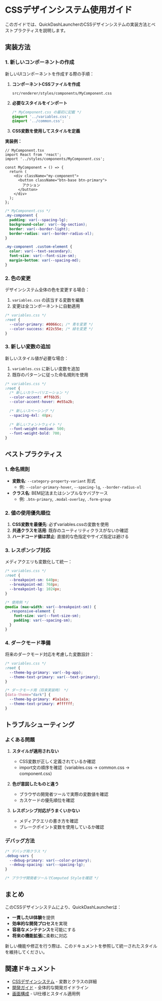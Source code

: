 # CSSデザインシステム使用ガイド

このガイドでは、QuickDashLauncherのCSSデザインシステムの実装方法とベストプラクティスを説明します。

## 実装方法

### 1. 新しいコンポーネントの作成

新しいUIコンポーネントを作成する際の手順：

1. **コンポーネントCSSファイルを作成**
   ```
   src/renderer/styles/components/MyComponent.css
   ```

2. **必要なスタイルをインポート**
   ```css
   /* MyComponent.css の最初に記載 */
   @import '../variables.css';
   @import '../common.css';
   ```

3. **CSS変数を使用してスタイルを定義**

**実装例：**

```tsx
// MyComponent.tsx
import React from 'react';
import '../styles/components/MyComponent.css';

const MyComponent = () => {
  return (
    <div className="my-component">
      <button className="btn-base btn-primary">
        アクション
      </button>
    </div>
  );
};
```

```css
/* MyComponent.css */
.my-component {
  padding: var(--spacing-lg);
  background-color: var(--bg-section);
  border: var(--border-light);
  border-radius: var(--border-radius-xl);
}

.my-component .custom-element {
  color: var(--text-secondary);
  font-size: var(--font-size-sm);
  margin-bottom: var(--spacing-md);
}
```

### 2. 色の変更

デザインシステム全体の色を変更する場合：

1. `variables.css` の該当する変数を編集
2. 変更は全コンポーネントに自動適用

```css
/* variables.css */
:root {
  --color-primary: #0066cc; /* 青を変更 */
  --color-success: #22c55e; /* 緑を変更 */
}
```

### 3. 新しい変数の追加

新しいスタイル値が必要な場合：

1. `variables.css` に新しい変数を追加
2. 既存のパターンに従った命名規則を使用

```css
/* variables.css */
:root {
  /* 新しいカラーバリエーション */
  --color-accent: #ff6b35;
  --color-accent-hover: #e55a2b;
  
  /* 新しいスペーシング */
  --spacing-4xl: 48px;
  
  /* 新しいフォントウェイト */
  --font-weight-medium: 500;
  --font-weight-bold: 700;
}
```

## ベストプラクティス

### 1. 命名規則

- **変数名**: `--category-property-variant` 形式
  - 例: `--color-primary-hover`, `--spacing-lg`, `--border-radius-xl`
- **クラス名**: BEM記法またはシンプルなケバブケース
  - 例: `.btn-primary`, `.modal-overlay`, `.form-group`

### 2. 値の使用優先順位

1. **CSS変数を最優先**: 必ずvariables.cssの変数を使用
2. **共通クラスを活用**: 既存のユーティリティクラスがないか確認
3. **ハードコード値は禁止**: 直接的な色指定やサイズ指定は避ける

### 3. レスポンシブ対応

メディアクエリも変数化して統一：

```css
/* variables.css */
:root {
  --breakpoint-sm: 640px;
  --breakpoint-md: 768px;
  --breakpoint-lg: 1024px;
}

/* 使用例 */
@media (max-width: var(--breakpoint-sm)) {
  .responsive-element {
    font-size: var(--font-size-sm);
    padding: var(--spacing-sm);
  }
}
```

### 4. ダークモード準備

将来のダークモード対応を考慮した変数設計：

```css
/* variables.css */
:root {
  --theme-bg-primary: var(--bg-app);
  --theme-text-primary: var(--text-primary);
}

/* ダークモード用（将来実装時） */
[data-theme="dark"] {
  --theme-bg-primary: #1a1a1a;
  --theme-text-primary: #ffffff;
}
```

## トラブルシューティング

### よくある問題

1. **スタイルが適用されない**
   - CSS変数が正しく定義されているか確認
   - import文の順序を確認（variables.css → common.css → component.css）

2. **色が意図したものと違う**
   - ブラウザの開発者ツールで実際の変数値を確認
   - カスケードの優先順位を確認

3. **レスポンシブ対応がうまくいかない**
   - メディアクエリの書き方を確認
   - ブレークポイント変数を使用しているか確認

### デバッグ方法

```css
/* デバッグ用クラス */
.debug-vars {
  --debug-primary: var(--color-primary);
  --debug-spacing: var(--spacing-lg);
}

/* ブラウザ開発者ツールでComputed Styleを確認 */
```

## まとめ

このCSSデザインシステムにより、QuickDashLauncherは：

- **一貫したUI体験**を提供
- **効率的な開発プロセス**を実現
- **容易なメンテナンス**を可能にする
- **将来の機能拡張**に柔軟に対応

新しい機能や修正を行う際は、このドキュメントを参照して統一されたスタイルを維持してください。

## 関連ドキュメント

- [CSSデザインシステム](css-design-system.md) - 変数とクラスの詳細
- [開発ガイド](../guides/development.md) - 全体的な開発ガイドライン
- [画面構成](../reference/screen-list.md) - UI仕様とスタイル適用例